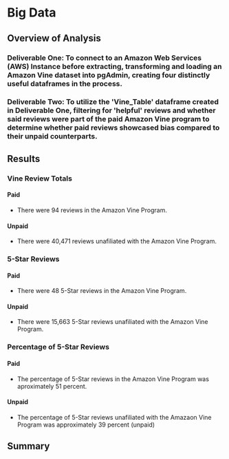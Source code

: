 # Big Data

## Overview of Analysis

### Deliverable One: To connect to an Amazon Web Services (AWS) Instance before extracting, transforming and loading an Amazon Vine dataset into pgAdmin, creating four distinctly useful dataframes in the process. 

### Deliverable Two: To utilize the 'Vine_Table' dataframe created in Deliverable One, filtering for 'helpful' reviews and whether said reviews were part of the paid Amazon Vine program to determine whether paid reviews showcased bias compared to their unpaid counterparts. 

## Results

### Vine Review Totals

#### Paid
* There were 94 reviews in the Amazon Vine Program. 

#### Unpaid
* There were 40,471 reviews unafiliated with the Amazon Vine Program.

### 5-Star Reviews

#### Paid
* There were 48 5-Star reviews in the Amazon Vine Program. 

#### Unpaid
* There were 15,663 5-Star reviews unafiliated with the Amazon Vine Program. 

### Percentage of 5-Star Reviews

#### Paid
* The percentage of 5-Star reviews in the Amazon Vine Program was aproximately 51 percent. 

#### Unpaid
* The percentage of 5-Star reviews unafiliated with the Amazaon Vine Program was approximately 39 percent (unpaid)

## Summary
